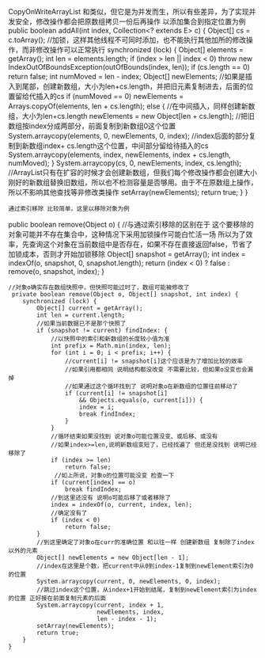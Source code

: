 CopyOnWriteArrayList 和类似，但它是为并发而生，所以有些差异，为了实现并发安全，修改操作都会把原数组拷贝一份后再操作
以添加集合到指定位置为例
public boolean addAll(int index, Collection<? extends E> c) {
        Object[] cs = c.toArray();
        //加锁，这样其他线程不可同时添加，也不能执行其他加所的修改操作，而非修改操作可以正常执行
        synchronized (lock) {
            Object[] elements = getArray();
            int len = elements.length;
            if (index > len || index < 0)
                throw new IndexOutOfBoundsException(outOfBounds(index, len));
            if (cs.length == 0)
                return false;
            int numMoved = len - index;
            Object[] newElements;
            //如果是插入到尾部，创建新数组，大小为len+cs.length，并把旧元素复制进去，后面的位置留给代插入的cs
            if (numMoved == 0)
                newElements = Arrays.copyOf(elements, len + cs.length);
            else {
            	//在中间插入，同样创建新数组，大小为len+cs.length
                newElements = new Object[len + cs.length];
                //把旧数组按index分成两部分，前面复制到新数组0这个位置
                System.arraycopy(elements, 0, newElements, 0, index);
                //index后面的部分复制到新数组index+ cs.length这个位置，中间部分留给待插入的cs
                System.arraycopy(elements, index,
                                 newElements, index + cs.length,
                                 numMoved);
            }
            System.arraycopy(cs, 0, newElements, index, cs.length);
            //ArrayList只有在扩容的时候才会创建新数组，但我们每个修改操作都会创建大小刚好的新数组替换旧数组，所以也不检测容量是否够用。由于不在原数组上操作，所以不影响其他查找等非修改类操作
            setArray(newElements);
            return true;
        }
    }

    通过索引移除 比较简单，这里以移除对象为例
 public boolean remove(Object o) {
 		//与通过索引移除的区别在于 这个要移除的对象可能并不存在集合中，这种情况下采用加锁操作可能白忙活一场
 		所以为了效率，先查询这个对象在当前数组中是否存在，如果不存在直接返回false，节省了加锁成本，否则才开始加锁移除
        Object[] snapshot = getArray();
        int index = indexOf(o, snapshot, 0, snapshot.length);
        return (index < 0) ? false : remove(o, snapshot, index);
    }

    //对象o确实存在数组快照中，但快照可能过时了，数组可能被修改了
     private boolean remove(Object o, Object[] snapshot, int index) {
        synchronized (lock) {
            Object[] current = getArray();
            int len = current.length;
            //如果当前数据已不是那个快照了
            if (snapshot != current) findIndex: {
            	//以快照中的索引和新数组的长度较小值为准
                int prefix = Math.min(index, len);
                for (int i = 0; i < prefix; i++) {
                	//current[i] != snapshot[i]这个应该是为了增加比较的效率
                	//如果引用都相同 说明结构都没改变 不需要比较，但如果o没变也会漏掉
                	//如果通过这个循环找到了 说明对象o在新数组的位置往前移动了
                    if (current[i] != snapshot[i]
                        && Objects.equals(o, current[i])) {
                        index = i;
                        break findIndex;
                    }
                }
                //循环结束如果没找到 说对象o可能位置没变、或后移、或没有
                //如果index>=len,说明新数组变短了，已经找遍了 但还是没找到 说明已经移除了
                if (index >= len)
                    return false;
                 //如上所说，对象o的位置可能没变 检查一下
                if (current[index] == o)
                    break findIndex;
                //到这里还没有 说明o可能后移了或者移除了
                index = indexOf(o, current, index, len);
                //确定没有了
                if (index < 0)
                    return false;
            }
            //到这里确定了对象o在curr的准确位置 和以往一样 创建新数组 复制除了index以外的元素
            Object[] newElements = new Object[len - 1];
            //index在这里是个数，把current中从0到index-1复制到newElement索引为0的位置
            System.arraycopy(current, 0, newElements, 0, index);
            //跳过index这个位置，从index+1开始到结尾，复制到newElement索引为index的位置 正好接在前面复制元素的后面
            System.arraycopy(current, index + 1,
                             newElements, index,
                             len - index - 1);
            setArray(newElements);
            return true;
        }
    }